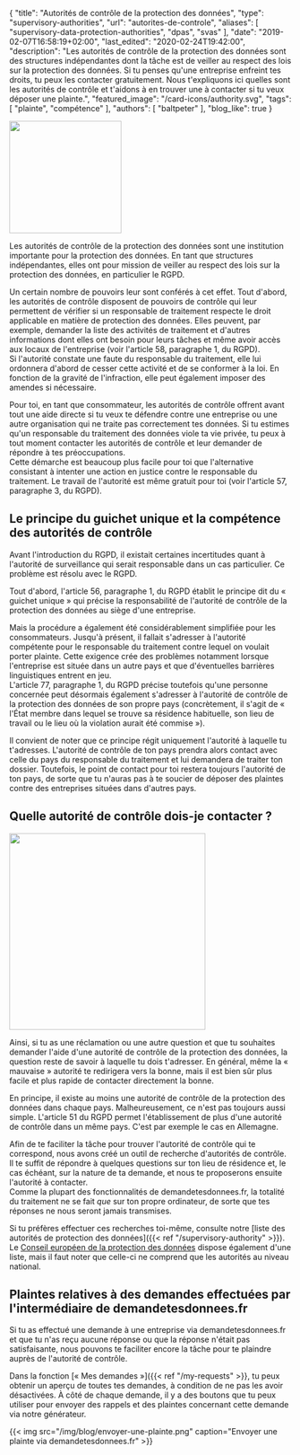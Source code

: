 {
    "title": "Autorités de contrôle de la protection des données",
    "type": "supervisory-authorities",
    "url": "autorites-de-controle",
    "aliases": [
    	"supervisory-data-protection-authorities",
    	"dpas",
    	"svas"
    ],
    "date": "2019-02-07T16:58:19+02:00",
    "last_edited": "2020-02-24T19:42:00",
    "description": "Les autorités de contrôle de la protection des données sont des structures indépendantes dont la tâche est de veiller au respect des lois sur la protection des données. Si tu penses qu'une entreprise enfreint tes droits, tu peux les contacter gratuitement. Nous t'expliquons ici quelles sont les autorités de contrôle et t'aidons à en trouver une à contacter si tu veux déposer une plainte.",
    "featured_image": "/card-icons/authority.svg",
    "tags": [ "plainte", "compétence" ],
    "authors": [ "baltpeter" ],
    "blog_like": true
}

<img class="offset-image offset-image-left" src="/card-icons/authority.svg" style="height: 200px;">

Les autorités de contrôle de la protection des données sont une institution importante pour la protection des données. En tant que structures indépendantes, elles ont pour mission de veiller au respect des lois sur la protection des données, en particulier le RGPD.

Un certain nombre de pouvoirs leur sont conférés à cet effet. Tout d'abord, les autorités de contrôle disposent de pouvoirs de contrôle qui leur permettent de vérifier si un responsable de traitement respecte le droit applicable en matière de protection des données. Elles peuvent, par exemple, demander la liste des activités de traitement et d'autres informations dont elles ont besoin pour leurs tâches et même avoir accès aux locaux de l'entreprise (voir l'article 58, paragraphe 1, du RGPD).  
Si l'autorité constate une faute du responsable du traitement, elle lui ordonnera d'abord de cesser cette activité et de se conformer à la loi. En fonction de la gravité de l'infraction, elle peut également imposer des amendes si nécessaire.

Pour toi, en tant que consommateur, les autorités de contrôle offrent avant tout une aide directe si tu veux te défendre contre une entreprise ou une autre organisation qui ne traite pas correctement tes données. Si tu estimes qu'un responsable du traitement des données viole ta vie privée, tu peux à tout moment contacter les autorités de contrôle et leur demander de répondre à tes préoccupations.  
Cette démarche est beaucoup plus facile pour toi que l'alternative consistant à intenter une action en justice contre le responsable du traitement. Le travail de l'autorité est même gratuit pour toi (voir l'article 57, paragraphe 3, du RGPD).

<a id="one-stop-shop"></a>
## Le principe du guichet unique et la compétence des autorités de contrôle

Avant l'introduction du RGPD, il existait certaines incertitudes quant à l'autorité de surveillance qui serait responsable dans un cas particulier. Ce problème est résolu avec le RGPD.

Tout d'abord, l'article 56, paragraphe 1, du RGPD établit le principe dit du « guichet unique » qui précise la responsabilité de l'autorité de contrôle de la protection des données au siège d'une entreprise.

Mais la procédure a également été considérablement simplifiée pour les consommateurs. Jusqu'à présent, il fallait s'adresser à l'autorité compétente pour le responsable du traitement contre lequel on voulait porter plainte. Cette exigence crée des problèmes notamment lorsque l'entreprise est située dans un autre pays et que d'éventuelles barrières linguistiques entrent en jeu.  
L'article 77, paragraphe 1, du RGPD précise toutefois qu'une personne concernée peut désormais également s'adresser à l'autorité de contrôle de la protection des données de son propre pays (concrètement, il s'agit de « l'État membre dans lequel se trouve sa résidence habituelle, son lieu de travail ou le lieu où la violation aurait été commise »).

Il convient de noter que ce principe régit uniquement l'autorité à laquelle tu t'adresses. L'autorité de contrôle de ton pays prendra alors contact avec celle du pays du responsable du traitement et lui demandera de traiter ton dossier. Toutefois, le point de contact pour toi restera toujours l'autorité de ton pays, de sorte que tu n'auras pas à te soucier de déposer des plaintes contre des entreprises situées dans d'autres pays.

<a id="finder"></a>
## Quelle autorité de contrôle dois-je contacter ?

<img class="offset-image offset-image-right" src="/img/humaaans/question-1.svg" style="height: 350px;">

Ainsi, si tu as une réclamation ou une autre question et que tu souhaites demander l'aide d'une autorité de contrôle de la protection des données, la question reste de savoir à laquelle tu dois t'adresser. En général, même la « mauvaise » autorité te redirigera vers la bonne, mais il est bien sûr plus facile et plus rapide de contacter directement la bonne.

En principe, il existe au moins une autorité de contrôle de la protection des données dans chaque pays. Malheureusement, ce n'est pas toujours aussi simple. L'article 51 du RGPD permet l'établissement de plus d'une autorité de contrôle dans un même pays. C'est par exemple le cas en Allemagne.

Afin de te faciliter la tâche pour trouver l'autorité de contrôle qui te correspond, nous avons créé un outil de recherche d'autorités de contrôle. Il te suffit de répondre à quelques questions sur ton lieu de résidence et, le cas échéant, sur la nature de ta demande, et nous te proposerons ensuite l'autorité à contacter.  
Comme la plupart des fonctionnalités de demandetesdonnees.fr, la totalité du traitement ne se fait *que* sur ton propre ordinateur, de sorte que tes réponses ne nous seront jamais transmises.

<div class="sva-finder"></div>

Si tu préfères effectuer ces recherches toi-même, consulte notre [liste des autorités de protection des données]({{< ref "/supervisory-authority" >}}). Le [Conseil européen de la protection des données](https://edpb.europa.eu/about-edpb/board/members_fr) dispose également d'une liste, mais il faut noter que celle-ci ne comprend que les autorités au niveau national.

## Plaintes relatives à des demandes effectuées par l'intermédiaire de demandetesdonnees.fr

Si tu as effectué une demande à une entreprise via demandetesdonnees.fr et que tu n'as reçu aucune réponse ou que la réponse n'était pas satisfaisante, nous pouvons te faciliter encore la tâche pour te plaindre auprès de l'autorité de contrôle.

Dans la fonction [« Mes demandes »]({{< ref "/my-requests" >}}, tu peux obtenir un aperçu de toutes tes demandes, à condition de ne pas les avoir désactivées. À côté de chaque demande, il y a des boutons que tu peux utiliser pour envoyer des rappels et des plaintes concernant cette demande via notre générateur.

{{< img src="/img/blog/envoyer-une-plainte.png" caption="Envoyer une plainte via demandetesdonnees.fr" >}}
